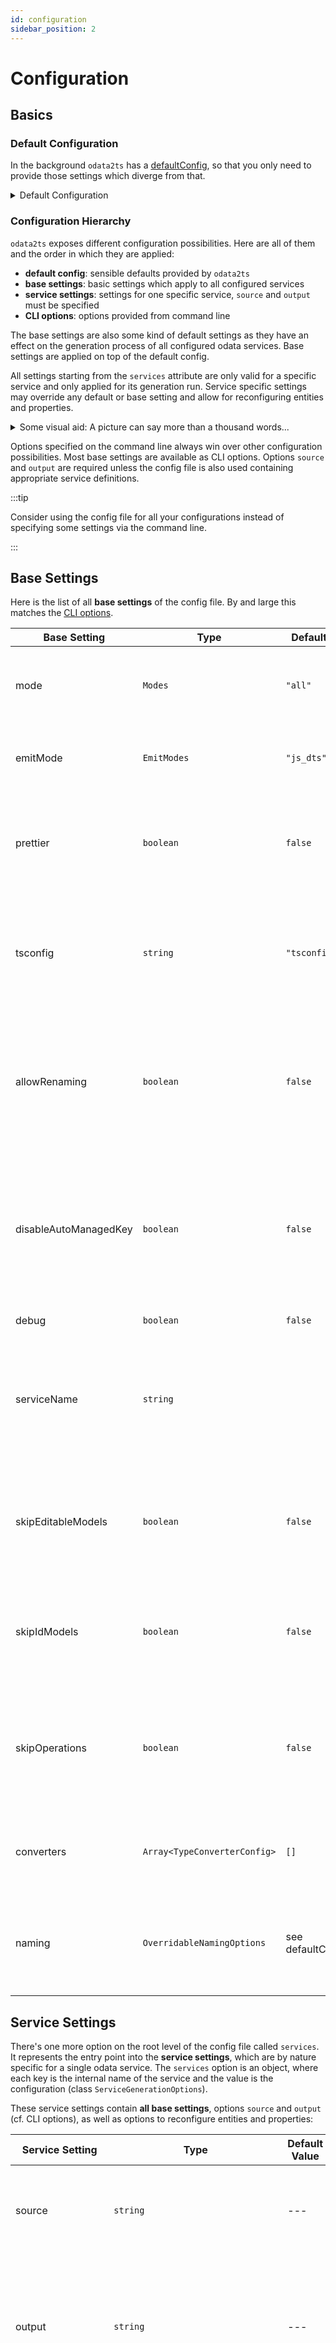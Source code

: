 ```yaml
---
id: configuration
sidebar_position: 2
---
```


# Configuration

## Basics

### Default Configuration

In the background `odata2ts` has a [defaultConfig](https://github.com/odata2ts/odata2ts/blob/main/packages/odata2ts/src/defaultConfig.ts),
so that you only need to provide those settings which diverge from that.

<p>
  <details>
    <summary>Default Configuration</summary>

```ts
import { ConfigFileOptions, EmitModes, Modes, NamingStrategies } from "@odata2ts/odata2ts";

const defaultConfig = {
  mode: Modes.all,
  emitMode: EmitModes.js_dts,
  debug: false,
  prettier: false,
  tsconfig: "tsconfig.json",
  converters: [],
  skipEditableModels: false,
  skipIdModels: false,
  skipOperations: false,
  disableAutoManagedKey: false,
  allowRenaming: false,
  naming: {
    models: {
      namingStrategy: NamingStrategies.PASCAL_CASE,
      propNamingStrategy: NamingStrategies.CAMEL_CASE,
      editableModels: {
        prefix: "Editable",
        suffix: "",
        applyModelNaming: true,
      },
      idModels: {
        prefix: "",
        suffix: "Id",
        applyModelNaming: true,
      },
      operationParamModels: {
        prefix: "",
        suffix: "Params",
        applyModelNaming: true,
      },
      fileName: {
        namingStrategy: NamingStrategies.PASCAL_CASE,
        prefix: "",
        suffix: "Model",
      },
    },
    queryObjects: {
      namingStrategy: NamingStrategies.PASCAL_CASE,
      propNamingStrategy: NamingStrategies.CAMEL_CASE,
      prefix: "Q",
      suffix: "",
      idFunctions: {
        prefix: "",
        suffix: "Id",
      },
      fileName: {
        namingStrategy: NamingStrategies.PASCAL_CASE,
        prefix: "Q",
        suffix: "",
      },
    },
    services: {
      prefix: "",
      suffix: "Service",
      namingStrategy: NamingStrategies.PASCAL_CASE,
      main: {
        applyServiceNaming: true,
      },
      collection: {
        prefix: "",
        suffix: "Collection",
        applyServiceNaming: true,
      },
      serviceResolverFunction: {
        namingStrategy: NamingStrategies.CAMEL_CASE,
        prefix: "create",
        suffix: "serviceResolver",
      },
      operations: {
        namingStrategy: NamingStrategies.CAMEL_CASE,
      },
      relatedServiceGetter: {
        namingStrategy: NamingStrategies.CAMEL_CASE,
        prefix: "navTo",
        suffix: "",
      },
      privateProps: {
        namingStrategy: NamingStrategies.CAMEL_CASE,
        prefix: "_",
        suffix: "",
      },
      publicProps: {
        namingStrategy: NamingStrategies.PASCAL_CASE,
      },
    },
  },
  propertiesByName: [],
  // entitiesByName: [],
}
```

  </details>
</p>

### Configuration Hierarchy

`odata2ts` exposes different configuration possibilities. Here are all of them and the order in which they are applied:

- **default config**: sensible defaults provided by `odata2ts`
- **base settings**: basic settings which apply to all configured services
- **service settings**: settings for one specific service, `source` and `output` must be specified
- **CLI options**: options provided from command line

The base settings are also some kind of default settings as they have an effect on the generation process
of all configured odata services. Base settings are applied on top of the default config.

All settings starting from the `services` attribute are only valid for a specific service and only applied
for its generation run. Service specific settings may override any default or base setting and allow
for reconfiguring entities and properties.

<p>
  <details>
    <summary>Some visual aid: A picture can say more than a thousand words...</summary>

![Base vs Service Settings](../../static/img/base-and-service-settings.png)

  </details>
</p>

Options specified on the command line always win over other configuration possibilities.
Most base settings are available as CLI options.
Options `source` and `output` are required unless the config file is also used
containing appropriate service definitions.

:::tip

Consider using the config file for all your configurations
instead of specifying some settings via the command line.

:::

## Base Settings

Here is the list of all **base settings** of the config file. By and large this matches the [CLI options](#cli-options).

| Base Setting          | Type                         | Default Value     | Description                                                                                                                                                                                     |
| --------------------- | ---------------------------- | ----------------- | ----------------------------------------------------------------------------------------------------------------------------------------------------------------------------------------------- |
| mode                  | `Modes`                      | `"all"`           | Allowed are: all, models, qobjects, service. See [generation modes](#generation-modes)                                                                                                          |
| emitMode              | `EmitModes`                  | `"js_dts"`        | Specify what to emit. ALlowed values: ts, js, dts, js_dts. See [emit modes](#emit-modes)                                                                                                        |
| prettier              | `boolean`                    | `false`           | Use prettier to pretty print the TS result files; only applies when emitMode = ts. See [emitting TypeScript](#emitting-typescript)                                                              |
| tsconfig              | `string`                     | `"tsconfig.json"` | When compiling TS to JS, the compilerOptions of the specified file are used; only takes effect, when emitMode != ts. See [emitting JS](#emitting-compiled-js--dts)                              |
| allowRenaming         | `boolean`                    | `false`           | Allow renaming of model entities and their props by applying naming strategies like camelCase or PascalCase. See [renaming properties](#renaming-properties)                                    |
| disableAutoManagedKey | `boolean`                    | `false`           | odata2ts will automatically decide if a key prop is managed on the server side and therefore not editable; here you can turn off this automatism. See [managed properties](#managed-properties) |
| debug                 | `boolean`                    | `false`           | Add debug information                                                                                                                                                                           |
| serviceName           | `string`                     |                   | Overwrites the service name found in OData metadata. But only makes sense on this level when `source` & `output` are specified via CLI options.                                                 |
| skipEditableModels    | `boolean`                    | `false`           | Don't generate separate models for manipulating actions (create, update, patch). See [fine-tuning artefact generation](#fine-tuning-artefact-generation)                                        |
| skipIdModels          | `boolean`                    | `false`           | Don't generate separate models & q-objects for entity ids. See [fine-tuning artefact generation](#fine-tuning-artefact-generation)                                                              |
| skipOperations        | `boolean`                    | `false`           | Don't generate separate models & q-objects for operations (function or action). See [fine-tuning artefact generation](#fine-tuning-artefact-generation)                                         |
| converters            | `Array<TypeConverterConfig>` | `[]`              | Provide list of installed converters to use. See [converter documentation](./converters)                                                                                                        |
| naming                | `OverridableNamingOptions`   | see defaultConfig | Configure naming aspects of the generated artefacts. See [configuring naming schemes](#configuring-naming-schemes)                                                                              |

## Service Settings

There's one more option on the root level of the config file called `services`.
It represents the entry point into the **service settings**, which are by nature specific for a single odata service.
The `services` option is an object, where each key is the internal name of the service
and the value is the configuration (class `ServiceGenerationOptions`).

These service settings contain **all base settings**, options `source` and `output` (cf. CLI options),
as well as options to reconfigure entities and properties:

| Service Setting  | Type                               | Default Value | Description                                                                                                                                      |
| ---------------- | ---------------------------------- | ------------- | ------------------------------------------------------------------------------------------------------------------------------------------------ |
| source           | `string`                           | ---           | Specifies the path to the metadata source file (EDMX). See [setup-and-usage](setup-and-usage#configuration)                                      |
| output           | `string`                           | ---           | Specifies the output directory. This folder gets cleaned and overwritten on generation. See [setup-and-usage](setup-and-usage#configuration)     |
| serviceName      | `string`                           |               | Overwrites the service name found in OData metadata & controls the main service name. Same as the base setting but on this level it makes sense. |
| entitiesByName   | `Array<EntityGenerationOptions>`   | `[]`          | Match entities by their name and configure them. See [generation modes](#generation-modes)                                                       |
| propertiesByName | `Array<PropertyGenerationOptions>` | `[]`          | Match properties by their name and configure them. See [configuration by property](#configuration-by-property)                                   |

## CLI Options

Here is the list of all options available for the command line.
As you can see, this largely matches the **base settings**:

- additionally, `source` and `output` options are available (cf. [service settings](#service-settings))
- options `skipXXX`, `converters` and `naming` are not available though

| CLI Option                            | Default Value     | Description                                                                                                                                                                                     |
| ------------------------------------- | ----------------- | ----------------------------------------------------------------------------------------------------------------------------------------------------------------------------------------------- |
| `--source`<br/>`-s`                   |                   | Specifies the path to the metadata source file (EDMX). See [setup-and-usage](setup-and-usage#configuration)                                                                                     |
| `--output`<br/>`-o`                   |                   | Specifies the output directory. This folder gets cleaned and overwritten on generation. See [setup-and-usage](setup-and-usage#configuration)                                                    |
| `--service-name`<br/>`-name`          |                   | Overwrites the service name found in OData metadata => controls name of main odata service                                                                                                      |
| `--mode`<br/>`-m`                     | `"all"`           | Allowed are: all, models, qobjects, service. See [generation modes](#generation-modes)                                                                                                          |
| `--emit-mode`<br/>`-e`                | `"js_dts"`        | Specify what to emit. ALlowed values: ts, js, dts, js_dts. See [emit modes](#emit-modes)                                                                                                        |
| `--prettier`<br/>`-p`                 | `false`           | Use prettier to pretty print the TS result files; only applies when emitMode = ts. See [emitting TypeScript](#emitting-typescript)                                                              |
| `--tsconfig`<br/>`-t`                 | `"tsconfig.json"` | When compiling TS to JS, the compilerOptions of the specified file are used; only takes effect, when emitMode != ts. See [emitting JS](#emitting-compiled-js--dts)                              |
| `--allow-renaming`<br/>`-r`           | `false`           | Allow renaming of model entities and their props by applying naming strategies like camelCase or PascalCase. See [renaming properties](#renaming-properties)                                    |
| `--disable-auto-managed-key`<br/>`-n` | `false`           | odata2ts will automatically decide if a key prop is managed on the server side and therefore not editable; here you can turn off this automatism. See [managed properties](#managed-properties) |
| `--debug`<br/>`-d`                    | `false`           | Add debug information                                                                                                                                                                           |

## Generation Modes

`odata2ts` is able to produce three different kinds of artefacts:

- `models`: tailor-made TypeScript types for entities, complex types, entity Ids and what not
- `qobjects`: powerful q-objects to leverage the type-safe and fluent query builder
- `service`: full-fledged, domain-savvy OData service capable of type-safe queries, CRUD operations and more

Each artefact type depends on the existence of the former artefact type.
So you can either generate 1) only models, 2) q-objects and models or 3) services, q-objects and models.

You control this aspect of the generation process with the `mode` setting,
which has an enum representation in the config file (`import { Modes } from "@odata2ts/odata2ts"`).

### Fine Tuning Artefact Generation

If you're only interested in `models` or `qobjects`, you might want to skip the generation of
certain artefacts. The following options are available as base-settings:

- skipEditableModels:
  - don't create entity representations needed for create, update and patch operations
- skipIdModels:
  - don't create types representing the ID of each entity type
  - don't create q-id functions, helpful for formatting and parsing entity paths
- skipOperations:
  - don't create types representing function or action parameters
  - don't create q-functions or q-actions which help to handle those operation calls

## Emit Modes

`odata2ts` supports generating JS / dts or TypeScript files. You control this with the `emitMode` option,
which has an enum representation in the config file (`import { EmitModes } from "@odata2ts/odata2ts"`).

By default, JS & dts files are emitted.

### Emitting Compiled JS / dts

Since the generation process only needs to run when your OData service changes (and therewith
its metadata), it makes sense to compile the generated stuff to JS / dts at that moment.
This unburdens your TS compiler when developing your app, as it is not required to compile
the generated code.

By default, `odata2ts` tries to use the `tsconfig.json` at root level for compilation.
You can specify the path to your TS config file via the option `tsconfig`.

You can also configure to produce only JS or only DTS files, whatever that use case may be.

### Emitting TypeScript

When setting the emitMode to TypeScript, you will need to include the output folder for TypeScript.

The easiest route would be to point the output directory to something like `src/generated/trippin`,
assuming that `src` is included in your TS config.

However, a cleaner approach would be an own directory like `gen*src/trippin` and the inclusion
of the `gen-src` folder in your `tsconfig.json`.

`odata2ts` allows to prettify the generated TS files via [prettier](https://prettier.io/).
When installed and configured, you just set the option `prettier` to `true`.

## Managed Properties

Some properties are managed by the server, most notably the ID field:
The server is responsible for generating a unique identifier for each new entity.
Other use cases would be fields like `createdAt` or `modifiedBy` which are
automatically handled by the server or database.

In all of these cases, the client is not allowed to directly update those managed fields.
This fact needs to be reflected in the editable model versions, which are used for create,
update, and patch actions: All managed fields need to be filtered out.

### Automatism

`odata2ts` employs the following automatism:
Single key fields (the key of the entity is composed of one single field), like ID, are marked as `managed`,
while each field of a complex key (the key of the entity is composed of multiple fields) is regarded as `unmanaged`.

If you want to turn off that automatism, use the option `disableAutoManagedKey`.

### Configuration by Property

You can and maybe have to configure properties manually to mark them as managed.

You do so by using the setting `propertiesByName` which expects an array of objects.
Each object must have a `name` property which matches the attribute name as it is stated
in the EDMX of the OData service.

The `name` property can also be a regular expression
which matches the whole name (internally we add "^" to the beginning and "$" to the end of the expression).

```ts
const config = {
  services: {
    myService: {
      propertiesByName: [
        {
          name: /id/i, // uses case insensitive regular expression to find "ID", "id", "Id", ..
          managed: true,
        },
        // use a list of fields
        ...["createdAt", "createdBy", "modifiedAt", "modifiedBy"].map((prop) => ({ name: prop, managed: true }))
      ]
    }
  }
}
```

## Naming

The topic of naming has multiple dimensions:

On the one hand there are naming schemes. Since `odata2ts` generates multiple artefacts out of a
single entity or complex type, naming schemes are required, to discern, for example, a `Person` (model)
from its magical counter-part `QPerson` (q-object). These naming schemes permeate all aspects of the
generated artefacts and are configurable.

On the other hand exists the topic of renaming entities and props. The first question should be: Is this a good
idea? Usually it's a good thing to have frontend and backend aligned on entity and property names (there's some
middle ground however, see "Naming Strategies").
It's also important to realize that when you rename properties, you typically need to have a way to make this renaming
work for both situations: retrieving data and submitting data. By default, `odata2ts` doesn't tamper with the data
at all.

### Naming Strategies

We employ one general concept labelled "naming strategy" and mean by that a certain way to format
a given string regarding its individual parts. The following naming strategies are supported:

- pascal case: "foo bar" => "FooBar"
- camel case: "foo bar" => "fooBar"
- capital case: "foo bar" => "FOO_BAR"
- snake case: "foo BAR" => "foo_bar"

We rely on the [change-case library](https://www.npmjs.com/package/change-case) here.

Naming strategies guarantee consistency without sacrificing semantics, since the original term lives on.
See the `default config` for example usages.

### Renaming Properties

When you generate the full-fledged client and rely on its services for retrieving and submitting
data, then you're good to go.

When generating q-objects, you are able to perform name mappings with the help of them.
See the chapter about conversion or take a look into the service implementations.

Otherwise, you should know what you're doing when renaming properties.

You allow `odata2ts` renaming properties via the base setting `allowRenaming` (false by default).
This will then apply the configured naming strategies for entity and property names.

You can configure properties manually and thereby rename them. Renaming properties this way is
independent of the `allowRenaming` setting.

You do so by using the setting `propertiesByName` which expects an array of objects.
Each object must have a `name` property which matches the attribute name as it is stated
in the EDMX of the OData service. You specify the new name via the `mappedName` property.

```ts
const config = {
  services: {
    myService: {
      propertiesByName: [
        {
          name: "UserName",
          mappedName: "user",
        }
      ]
    }
  }
}
```

### Configuring Naming Schemes

In general, most naming schemes consist of the following settings:

- prefix
- suffix
- namingStrategy

As best practice, always override `prefix` **and** `suffix`, when you want to set one or the other.

Here is an example showing the default naming options for models:

```ts
const namingConfig = {
  naming: {
    models: {
      namingStrategy: NamingStrategies.PASCAL_CASE,
      propNamingStrategy: NamingStrategies.CAMEL_CASE,
      editableModels: {
        prefix: "Editable",
        suffix: "",
        applyModelNaming: true,
      },
      idModels: {
        prefix: "",
        suffix: "Id",
        applyModelNaming: true,
      },
      operationParamModels: {
        prefix: "",
        suffix: "Params",
        applyModelNaming: true,
      },
      fileName: {
        namingStrategy: NamingStrategies.PASCAL_CASE,
        prefix: "",
        suffix: "Model",
      },
    }
  }
}
```

If the special property `applyModelNaming` is `true`, then prefix and suffix of the parent property
are added as well.

A common convention is to add "I" in front of interfaces, which would be as easy as this:

```ts
const namingConfig = {
  naming: {
    models: {
      prefix: "I",
      suffix: ""
    }
  }
}
```

Now all models would be prefixed in this way, e.g. "IPerson", "IEditablePerson", "IPersonId".
